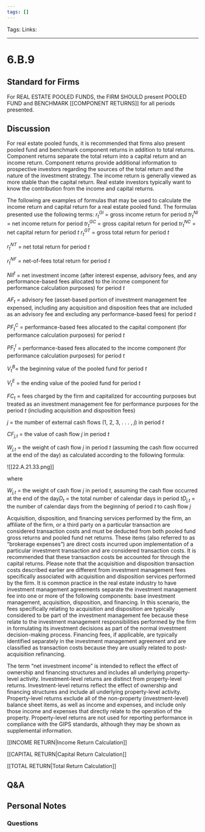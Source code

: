 ```yaml
---
tags: []
---
```

Tags:
Links: 
___
# 6.B.9
## Standard for Firms
For REAL ESTATE POOLED FUNDS, the FIRM SHOULD present POOLED FUND and BENCHMARK [[COMPONENT RETURNS]] for all periods presented.
## Discussion
For real estate pooled funds, it is recommended that firms also present pooled fund and benchmark component returns in addition to total returns. Component returns separate the total return into a capital return and an income return. Component returns provide additional information to prospective investors regarding the sources of the total return and the nature of the investment strategy. The income return is generally viewed as more stable than the capital return. Real estate investors typically want to know the contribution from the income and capital returns.

The following are examples of formulas that may be used to calculate the income return and capital return for a real estate pooled fund. The formulas presented use the following terms:
_r<sub>t</sub><sup>GI</sup>_ = gross income return for period _tr<sub>t</sub><sup>NI</sup>_ = net income return for period _tr<sub>t</sub><sup>GC</sup>_ = gross capital return for period _tr<sub>t</sub><sup>NC</sup>_ = net capital return for period _t_
_r<sub>t</sub><sup>GT</sup>_ = gross total return for period _t_

_r<sub>t</sub><sup>NT</sup>_ = net total return for period _t_

_r<sub>t</sub><sup>NF</sup>_ = net-of-fees total return for period _t_

_NII<sup>t</sup>_ = net investment income (after interest expense, advisory fees, and any performance-based fees allocated to the income component for performance calculation purposes) for period _t_

_AF<sub>t</sub>_ = advisory fee (asset-based portion of investment management fee expensed, including any acquisition and disposition fees that are included as an advisory fee and excluding any performance-based fees) for period _t_

_PF<sub>t</sub><sup>C</sup>_ = performance-based fees allocated to the capital component (for performance calculation purposes) for period _t_

_PF<sub>t</sub><sup>I</sup>_ = performance-based fees allocated to the income component (for performance calculation purposes) for period _t_

_V<sub>t</sub><sup>B</sup>_= the beginning value of the pooled fund for period _t_

_V<sub>t</sub><sup>E</sup>_ = the ending value of the pooled fund for period _t_

_FC<sub>t</sub>_ = fees charged by the firm and capitalized for accounting purposes but treated as an investment management fee for performance purposes for the period _t_ (including acquisition and disposition fees)

_j_ = the number of external cash flows (1, 2, 3, . . . , _j_) in period _t_

_CF<sub>j,t</sub>_ = the value of cash flow _j_ in period _t_

_W<sub>j,t</sub>_ = the weight of cash flow _j_ in period _t_ (assuming the cash flow occurred at the end of the day) as calculated according to the following formula:

![[22.A.21.33.png]]

where

_W<sub>j,t</sub>_ = the weight of cash flow _j_ in period _t_, assuming the cash flow occurred at the end of the day*D<sub>t</sub>* = the total number of calendar days in period _tD<sub>j,t</sub>_ = the number of calendar days from the beginning of period _t_ to cash flow _j_

Acquisition, disposition, and financing services performed by the firm, an affiliate of the firm, or a third party on a particular transaction are considered transaction costs and must be deducted from both pooled fund gross returns and pooled fund net returns. These items (also referred to as “brokerage expenses”) are direct costs incurred upon implementation of a particular investment transaction and are considered transaction costs. It is recommended that these transaction costs be accounted for through the capital returns. Please note that the acquisition and disposition transaction costs described earlier are different from investment management fees specifically associated with acquisition and disposition services performed by the firm. It is common practice in the real estate industry to have investment management agreements separate the investment management fee into one or more of the following components: base investment management, acquisition, disposition, and financing. In this scenario, the fees specifically relating to acquisition and disposition are typically considered to be part of the investment management fee because these relate to the investment management responsibilities performed by the firm in formulating its investment decisions as part of the normal investment decision-making process. Financing fees, if applicable, are typically identified separately in the investment management agreement and are classified as transaction costs because they are usually related to post-acquisition refinancing.

The term “net investment income” is intended to reflect the effect of ownership and financing structures and includes all underlying property-level activity. Investment-level returns are distinct from property-level returns. Investment-level returns reflect the effect of ownership and financing structures and include all underlying property-level activity. Property-level returns exclude all of the non-property (investment-level) balance sheet items, as well as income and expenses, and include only those income and expenses that directly relate to the operation of the property. Property-level returns are not used for reporting performance in compliance with the GIPS standards, although they may be shown as supplemental information.

[[INCOME RETURN|Income Return Calculation]]

[[CAPITAL RETURN|Capital Return Calculation]]

[[TOTAL RETURN|Total Return Calculation]]
## Q&A

## Personal Notes

### Questions